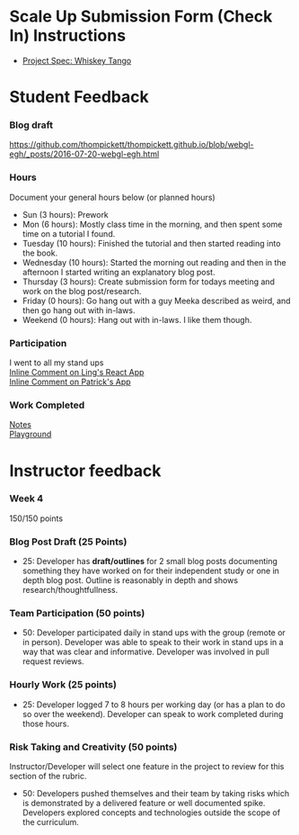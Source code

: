 # Scale Up Submission Form (Check In) Instructions

- [Project Spec: Whiskey Tango](https://github.com/turingschool/lesson_plans/blob/master/ruby_04-apis_and_scalability/independent_study_project.markdown)

# Student Feedback

### Blog draft

https://github.com/thompickett/thompickett.github.io/blob/webgl-egh/_posts/2016-07-20-webgl-egh.html

### Hours

Document your general hours below (or planned hours)

- Sun (3 hours): Prework 
- Mon (6 hours): Mostly class time in the morning, and then spent some time on a tutorial I found.
- Tuesday (10 hours): Finished the tutorial and then started reading into the book.
- Wednesday (10 hours): Started the morning out reading and then in the afternoon I started writing an explanatory blog post.
- Thursday (3 hours): Create submission form for todays meeting and work on the blog post/research.
- Friday (0 hours): Go hang out with a guy Meeka described as weird, and then go hang out with in-laws.
- Weekend (0 hours): Hang out with in-laws. I like them though.

### Participation

I went to all my stand ups  
[Inline Comment on Ling's React App](https://github.com/lingtran/girlsquad/pull/3#discussion_r71765560)  
[Inline Comment on Patrick's App](https://github.com/patrickwhardy/webkeys/pull/1#discussion_r71769673)  

### Work Completed

[Notes](https://gist.github.com/thompickett/1edb8218769b211126ed291093fe6aaa)  
[Playground](https://github.com/thompickett/webGl/tree/master/webgl-book-tutorial/1727_02/js)  

# Instructor feedback

### Week 4

150/150 points

### Blog Post Draft (25 Points)  

  * 25: Developer has **draft/outlines** for 2 small blog posts documenting something they have worked on for their independent study or one in depth blog post. Outline is reasonably in depth and shows research/thoughtfullness.

### Team Participation (50 points)

  * 50: Developer participated daily in stand ups with the group (remote or in person). Developer was able to speak to their work in stand ups in a way that was clear and informative. Developer was involved in pull request reviews.

### Hourly Work (25 points)

  * 25: Developer logged 7 to 8 hours per working day (or has a plan to do so over the weekend). Developer can speak to work completed during those hours.

### Risk Taking and Creativity (50 points)

Instructor/Developer will select one feature in the project to review for this section of the rubric.

  * 50: Developers pushed themselves and their team by taking risks which is demonstrated by a delivered feature or well documented spike. Developers explored concepts and technologies outside the scope of the curriculum.
